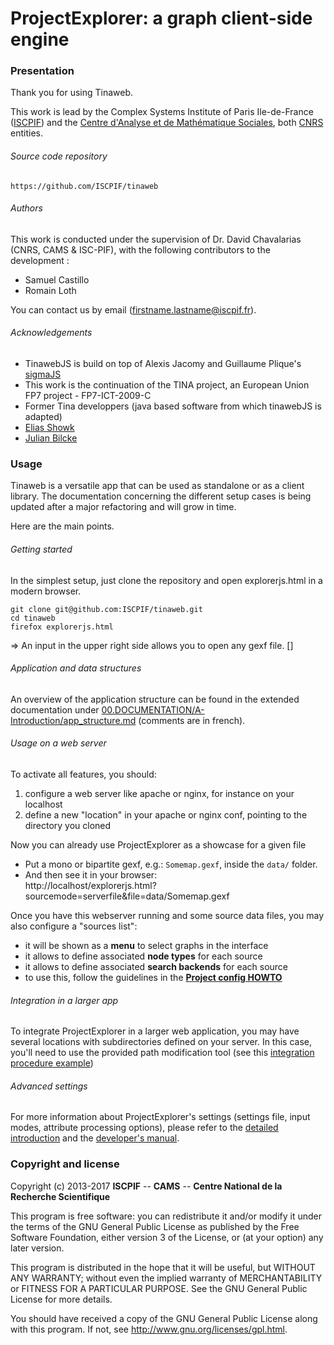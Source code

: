 # ProjectExplorer: a graph client-side engine

### Presentation

Thank you for using Tinaweb.

This work is lead by the Complex Systems Institute of Paris Ile-de-France ([ISCPIF](http://iscpif.fr)) and the [Centre d'Analyse et de Mathématique Sociales](http://cams.ehess.fr/), both [CNRS](http://www.cnrs.fr/) entities.

###### Source code repository
    https://github.com/ISCPIF/tinaweb

###### Authors

This work is conducted under the supervision of Dr. David Chavalarias (CNRS, CAMS & ISC-PIF), with the following contributors to the development : 
 - Samuel Castillo
 - Romain Loth

You can contact us by email (<firstname.lastname@iscpif.fr>).

###### Acknowledgements
 - TinawebJS is build on top of Alexis Jacomy and Guillaume Plique's [sigmaJS](http://sigmajs.org)
 - This work is the continuation of the TINA project, an European Union FP7 project - FP7-ICT-2009-C
 - Former Tina developpers (java based software from which tinawebJS is adapted)
  - [Elias Showk](https://github.com/elishowk)
  - [Julian Bilcke](https://github.com/jbilcke)


### Usage

Tinaweb is a versatile app that can be used as standalone or as a client library. The documentation concerning the different setup cases is being updated after a major refactoring and will grow in time.

Here are the main points.

###### Getting started
In the simplest setup, just clone the repository and open explorerjs.html in a modern browser.
```
git clone git@github.com:ISCPIF/tinaweb.git
cd tinaweb
firefox explorerjs.html
```
=> An input in the upper right side allows you to open any gexf file.
[]
###### Application and data structures
An overview of the application structure can be found in the extended documentation under [00.DOCUMENTATION/A-Introduction/app_structure.md](https://github.com/ISCPIF/tinaweb/blob/master/00.DOCUMENTATION/A-Introduction/app_structure.md) (comments are in french).

###### Usage on a web server
To activate all features, you should:
  1. configure a web server like apache or nginx, for instance on your localhost
  2. define a new "location" in your apache or nginx conf, pointing to the directory you cloned


Now you can already use ProjectExplorer as a showcase for a given file
  - Put a mono or bipartite gexf, e.g.: `Somemap.gexf`, inside the `data/` folder.
  - And then see it in your browser:  
        http://localhost/explorerjs.html?sourcemode=serverfile&file=data/Somemap.gexf

Once you have this webserver running and some source data files, you may also configure a "sources list":
  - it will be shown as a **menu** to select graphs in the interface
  - it allows to define associated **node types** for each source
  - it allows to define associated **search backends** for each source
  - to use this, follow the guidelines in the **[Project config HOWTO](https://github.com/ISCPIF/tinaweb/blob/master/00.DOCUMENTATION/A-Introduction/project_config.md)**

###### Integration in a larger app
To integrate ProjectExplorer in a larger web application, you may have several locations with subdirectories defined on your server. In this case, you'll need to use the provided path modification tool (see this [integration procedure example](https://github.com/ISCPIF/tinaweb/tree/master/00.DOCUMENTATION/A-Introduction#integration-policy))

###### Advanced settings
For more information about ProjectExplorer's settings (settings file, input modes, attribute processing options), please refer to the [detailed introduction](https://github.com/ISCPIF/tinaweb/blob/master/00.DOCUMENTATION/A-Introduction/README.md)
 and the [developer's manual](https://github.com/ISCPIF/tinaweb/blob/master/00.DOCUMENTATION/C-advanced/developer_manual.md).

### Copyright and license

Copyright (c) 2013-2017 **ISCPIF** --
 **CAMS** -- **Centre National de la Recherche Scientifique**

This program is free software: you can redistribute it and/or modify it under the terms of the GNU General Public License as published by the Free Software Foundation, either version 3 of the License, or (at your option) any later version.

This program is distributed in the hope that it will be useful, but WITHOUT ANY WARRANTY; without even the implied warranty of MERCHANTABILITY or FITNESS FOR A PARTICULAR PURPOSE.  See the GNU General Public License for more details.

You should have received a copy of the GNU General Public License along with this program.  If not, see http://www.gnu.org/licenses/gpl.html.

